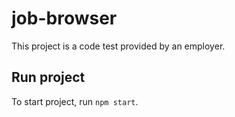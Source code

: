# job-browser

This project is a code test provided by an employer.

## Run project

To start project, run `npm start`.
